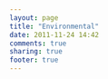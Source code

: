 ```yaml
---
layout: page
title: "Environmental"
date: 2011-11-24 14:42
comments: true
sharing: true
footer: true
---
```

